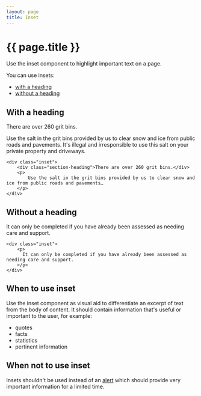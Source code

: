 ```yaml
---
layout: page
title: Inset
---
```


# {{ page.title }}

Use the inset component to highlight important text on a page.

You can use insets:

- [with a heading](#with-a-heading)
- [without a heading](#without-a-heading)

## With a heading

<div class="inset">
	<div class="section-heading">There are over 260 grit bins.</div>
  <p>
    Use the salt in the grit bins provided by us to clear snow and ice from public roads and pavements. It's illegal and irresponsible to use this salt on your private property and driveways.
  </p>
</div>

	<div class="inset">
		<div class="section-heading">There are over 260 grit bins.</div>
		<p>
			Use the salt in the grit bins provided by us to clear snow and ice from public roads and pavements…
		</p>
	</div>

## Without a heading

<div class="inset">
  <p>
    It can only be completed if you have already been assessed as needing care and support.
  </p>
</div>

	<div class="inset">
		<p>
		  It can only be completed if you have already been assessed as needing care and support.
		</p>
	</div>

## When to use inset

Use the inset component as visual aid to differentiate an excerpt of text from the body of content. It should contain information that's useful or important to the user, for example:

- quotes
- facts
- statistics
- pertinent information

## When not to use inset

Insets shouldn't be used instead of an [alert](/essex-service-transformation-playbook/Design-system/Elements-and-Components/alert) which should provide very important information for a limited time.
